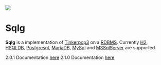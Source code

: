 <a href="http://sqlg.org:8111/viewType.html?buildTypeId=Sqlg_Build&guest=1">
    <img src="http://sqlg.org:8111/app/rest/builds/buildType:(id:Sqlg_Build)/statusIcon"/>
</a>

Sqlg
====

**Sqlg** is a implementation of [Tinkerpop3](https://github.com/apache/incubator-tinkerpop) on a [RDBMS](http://en.wikipedia.org/wiki/Relational_database_management_system).
Currently [H2](http://h2database.com/), [HSQLDB](http://hsqldb.org/), [Postgresql](http://www.postgresql.org/),
[MariaDB](https://mariadb.org/), [MySql](https://www.mysql.com/) and [MSSqlServer](https://www.microsoft.com/en-us/sql-server/sql-server-2017) are supported.

2.0.1 Documentation [here](http://sqlg.org)
2.1.0 Documentation [here](http://sqlg.org/docs/2.1.0)

